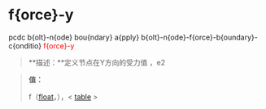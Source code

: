 # f{orce}-y
pcdc b{olt}-n{ode} bou{ndary} a{pply} b{olt}-n{ode}-f{orce}-b{oundary}-c{onditio} <span style='color: red;'>f{orce}-y</span>
> **描述：**定义节点在Y方向的受力值
，e2

> 
> **值：**
> 
> f（[float](数据类型/float/)，），< [table](数据类型/table/) >

